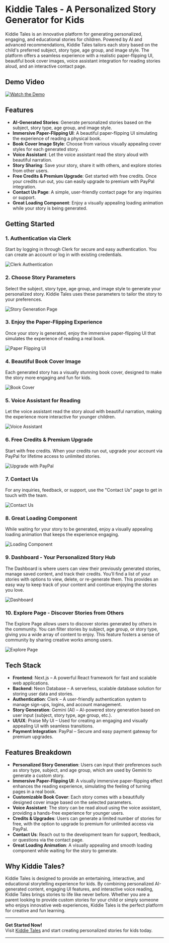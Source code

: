 # Kiddie Tales - A Personalized Story Generator for Kids

Kiddie Tales is an innovative platform for generating personalized, engaging, and educational stories for children. Powered by AI and advanced recommendations, Kiddie Tales tailors each story based on the child's preferred subject, story type, age group, and image style. The platform offers a seamless experience with a realistic paper-flipping UI, beautiful book cover images, voice assistant integration for reading stories aloud, and an interactive contact page.

## Demo Video  
[![Watch the Demo](https://img.youtube.com/vi/2kQdNODxtAo/0.jpg)](https://www.youtube.com/watch?v=fACrZ0zM6Zo&ab_channel=PrathamDwivedi)

## Features

- **AI-Generated Stories**: Generate personalized stories based on the subject, story type, age group, and image style.
- **Immersive Paper-Flipping UI**: A beautiful paper-flipping UI simulating the experience of reading a physical book.
- **Book Cover Image Style**: Choose from various visually appealing cover styles for each generated story.
- **Voice Assistant**: Let the voice assistant read the story aloud with beautiful narration.
- **Story Sharing**: Save your story, share it with others, and explore stories from other users.
- **Free Credits & Premium Upgrade**: Get started with free credits. Once your credits run out, you can easily upgrade to premium with PayPal integration.
- **Contact Us Page**: A simple, user-friendly contact page for any inquiries or support.
- **Great Loading Component**: Enjoy a visually appealing loading animation while your story is being generated.

## **Getting Started**

### **1. Authentication via Clerk**
Start by logging in through Clerk for secure and easy authentication. You can create an account or log in with existing credentials.

![Clerk Authentication](./images/Screenshot%202024-12-02%20191019.png)

### **2. Choose Story Parameters**
Select the subject, story type, age group, and image style to generate your personalized story. Kiddie Tales uses these parameters to tailor the story to your preferences.

![Story Generation Page](./images/Screenshot%202024-12-02%20191521.png)

### **3. Enjoy the Paper-Flipping Experience**
Once your story is generated, enjoy the immersive paper-flipping UI that simulates the experience of reading a real book.

![Paper Flipping UI](./images/Screenshot%202024-12-02%20191732.png)

### **4. Beautiful Book Cover Image**
Each generated story has a visually stunning book cover, designed to make the story more engaging and fun for kids.

![Book Cover](./images/Screenshot%202024-12-02%20191717.png)

### **5. Voice Assistant for Reading**
Let the voice assistant read the story aloud with beautiful narration, making the experience more interactive for younger children.

![Voice Assistant](./images/Screenshot%202024-12-02%20191732.png)

### **6. Free Credits & Premium Upgrade**
Start with free credits. When your credits run out, upgrade your account via PayPal for lifetime access to unlimited stories.

![Upgrade with PayPal](./images/Screenshot%202024-12-02%20192706.png)

### **7. Contact Us**
For any inquiries, feedback, or support, use the "Contact Us" page to get in touch with the team.

![Contact Us](./images/Screenshot%202024-12-02%20191834.png)

### **8. Great Loading Component**
While waiting for your story to be generated, enjoy a visually appealing loading animation that keeps the experience engaging.

![Loading Component](./images/Screenshot%202024-12-02%20191537.png)

### **9. Dashboard - Your Personalized Story Hub**
The Dashboard is where users can view their previously generated stories, manage saved content, and track their credits. You’ll find a list of your stories with options to view, delete, or re-generate them. This provides an easy way to keep track of your content and continue enjoying the stories you love.

![Dashboard](./images/Screenshot%202024-12-02%20192923.png)

### **10. Explore Page - Discover Stories from Others**
The Explore Page allows users to discover stories generated by others in the community. You can filter stories by subject, age group, or story type, giving you a wide array of content to enjoy. This feature fosters a sense of community by sharing creative works among users.

![Explore Page](./images/Screenshot%202024-12-02%20191803.png)

## **Tech Stack**

- **Frontend**: Next.js – A powerful React framework for fast and scalable web applications.
- **Backend**: Neon Database – A serverless, scalable database solution for storing user data and stories.
- **Authentication**: Clerk – A user-friendly authentication system to manage sign-ups, logins, and account management.
- **Story Generation**: Gemini (AI) – AI-powered story generation based on user input (subject, story type, age group, etc.).
- **UI/UX**: Praise My UI – Used for creating an engaging and visually appealing UI with seamless transitions.
- **Payment Integration**: PayPal – Secure and easy payment gateway for premium upgrades.

## **Features Breakdown**

- **Personalized Story Generation**: Users can input their preferences such as story type, subject, and age group, which are used by Gemini to generate a custom story.
- **Immersive Paper-Flipping UI**: A visually immersive paper-flipping effect enhances the reading experience, simulating the feeling of turning pages in a real book.
- **Customizable Book Cover**: Each story comes with a beautifully designed cover image based on the selected parameters.
- **Voice Assistant**: The story can be read aloud using the voice assistant, providing a hands-free experience for younger users.
- **Credits & Upgrades**: Users can generate a limited number of stories for free, with the option to upgrade to premium for unlimited access via PayPal.
- **Contact Us**: Reach out to the development team for support, feedback, or questions via the contact page.
- **Great Loading Animation**: A visually appealing and smooth loading component while waiting for the story to generate.

## **Why Kiddie Tales?**

Kiddie Tales is designed to provide an entertaining, interactive, and educational storytelling experience for kids. By combining personalized AI-generated content, engaging UI features, and interactive voice reading, Kiddie Tales brings stories to life like never before. Whether you are a parent looking to provide custom stories for your child or simply someone who enjoys innovative web experiences, Kiddie Tales is the perfect platform for creative and fun learning.

---

**Get Started Now!**  
Visit [Kiddie Tales](https://kiddie-tales.vercel.app/) and start creating personalized stories for kids today.

---

